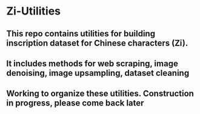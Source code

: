 # Zi-Utilities
## This repo contains utilities for building inscription dataset for Chinese characters (Zi).
## It includes methods for web scraping, image denoising, image upsampling, dataset cleaning 
## Working to organize these utilities. Construction in progress, please come back later